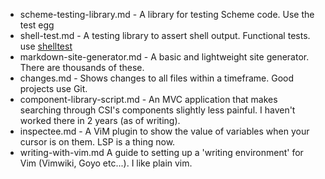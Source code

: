 - scheme-testing-library.md - A library for testing Scheme code. Use the test egg
- shell-test.md - A testing library to assert shell output. Functional tests. use [shelltest](https://github.com/liquidz/shelltest)
- markdown-site-generator.md - A basic and lightweight site generator. There are thousands of these.
- changes.md - Shows changes to all files within a timeframe. Good projects use Git.
- component-library-script.md - An MVC application that makes searching through CSI's components slightly less painful. I haven't worked there in 2 years (as of writing).
- inspectee.md - A ViM plugin to show the value of variables when your cursor is
  on them. LSP is a thing now.
- writing-with-vim.md A guide to setting up a 'writing environment' for Vim
  (Vimwiki, Goyo etc...). I like plain vim.
